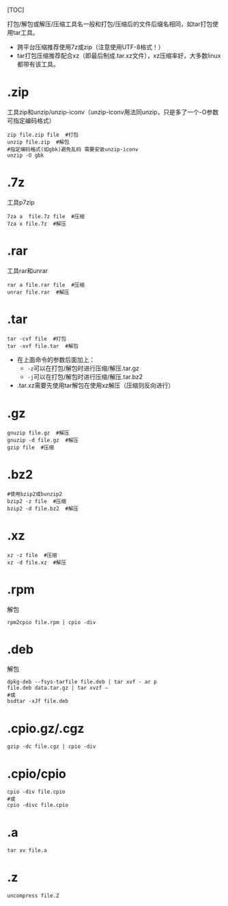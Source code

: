 [TOC]

打包/解包或解压/压缩工具名一般和打包/压缩后的文件后缀名相同，如tar打包使用tar工具。

- 跨平台压缩推荐使用7z或zip（注意使用UTF-8格式！）
- tar打包压缩推荐配合xz（即最后制成.tar.xz文件），xz压缩率好，大多数linux都带有该工具。

# .zip

工具zip和unzip/unzip-iconv（unzip-iconv用法同unzip，只是多了一个-O参数可指定编码格式）

```shell
zip file.zip file  #打包
unzip file.zip  #解包
#指定编码格式(如gbk)避免乱码 需要安装unzip-iconv
unzip -O gbk
```

# .7z

工具p7zip

```shell
7za a  file.7z file  #压缩
7za x file.7z  #解压
```

# .rar

工具rar和unrar

```shell
rar a file.rar file  #压缩
unrar file.rar  #解压
```

# .tar

```shell
tar -cvf file  #打包
tar -xvf file.tar  #解包
```

- 在上面命令的参数后面加上：
  - `-z`可以在打包/解包时进行压缩/解压.tar.gz
  - `-j`可以在打包/解包时进行压缩/解压.tar.bz2
- .tar.xz需要先使用tar解包在使用xz解压（压缩则反向进行）

# .gz

```shell
gnuzip file.gz  #解压
gnuzip -d file.gz  #解压
gzip file  #压缩
```

# .bz2

```shell
#使用bzip2或bunzip2
bzip2 -z file  #压缩
bzip2 -d file.bz2  #解压
```
# .xz

```shell
xz -z file  #压缩
xz -d file.xz  #解压
```

# .rpm

解包

```shell
rpm2cpio file.rpm | cpio -div 
```

# .deb

解包

```shell
dpkg-deb --fsys-tarfile file.deb | tar xvf - ar p 
file.deb data.tar.gz | tar xvzf – 
#或
bsdtar -xJf file.deb
```

# .cpio.gz/.cgz

```shell
gzip -dc file.cgz | cpio -div  
```

# .cpio/cpio

```shell
cpio -div file.cpio 
#或
cpio -divc file.cpio 
```

# .a

```shell
tar xv file.a 
```

# .z

```shell
uncompress file.Z  
```
